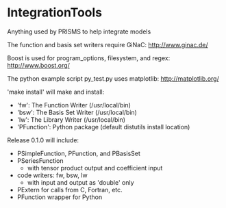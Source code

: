 IntegrationTools
================

Anything used by PRISMS to help integrate models

The function and basis set writers require GiNaC: http://www.ginac.de/

Boost is used for program_options, filesystem, and regex: http://www.boost.org/

The python example script py_test.py uses matplotlib: http://matplotlib.org/

'make install' will make and install:
- 'fw': The Function Writer (/usr/local/bin)
- 'bsw': The Basis Set Writer (/usr/local/bin)
- 'lw': The Library Writer (/usr/local/bin)
- 'PFunction': Python package (default distutils install location)

Release 0.1.0 will include:
- PSimpleFunction, PFunction, and PBasisSet
- PSeriesFunction
    - with tensor product output and coefficient input
- code writers: fw, bsw, lw
    - with input and output as 'double' only
- PExtern for calls from C, Fortran, etc.
- PFunction wrapper for Python

